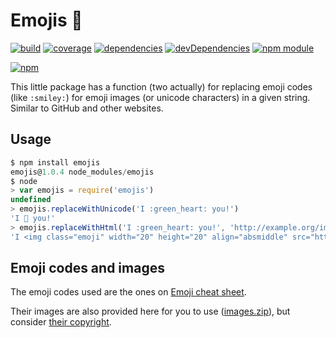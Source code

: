 # Emojis :frog:

[![build](https://travis-ci.org/tallesl/emojis.png)](https://travis-ci.org/tallesl/emojis)
[![coverage](https://coveralls.io/repos/tallesl/emojis/badge.png?branch=master)](https://coveralls.io/r/tallesl/emojis?branch=master)
[![dependencies](https://david-dm.org/tallesl/emojis.png)](https://david-dm.org/tallesl/emojis)
[![devDependencies](https://david-dm.org/tallesl/emojis/dev-status.png)](https://david-dm.org/tallesl/emojis#info=devDependencies)
[![npm module](https://badge.fury.io/js/emojis.png)](http://badge.fury.io/js/emojis)

[![npm](https://nodei.co/npm/emojis.png?mini=true)](https://nodei.co/npm/emojis/)

This little package has a function (two actually) for replacing emoji codes (like `:smiley:`) for emoji images (or
unicode characters) in a given string. Similar to GitHub and other websites.

## Usage

```javascript
$ npm install emojis
emojis@1.0.4 node_modules/emojis
$ node
> var emojis = require('emojis')
undefined
> emojis.replaceWithUnicode('I :green_heart: you!')
'I 💚 you!'
> emojis.replaceWithHtml('I :green_heart: you!', 'http://example.org/images/emoji/')
'I <img class="emoji" width="20" height="20" align="absmiddle" src="http://example.org/images/emoji/green_heart.png" alt="green_heart" /> you!'
```

## Emoji codes and images

The emoji codes used are the ones on [Emoji cheat sheet](http://emoji-cheat-sheet.com/).

Their images are also provided here for you to use
([images.zip](https://github.com/tallesl/emojis/blob/master/images.zip)), but consider
[their copyright](https://github.com/arvida/emoji-cheat-sheet.com/blob/master/LICENSE).
